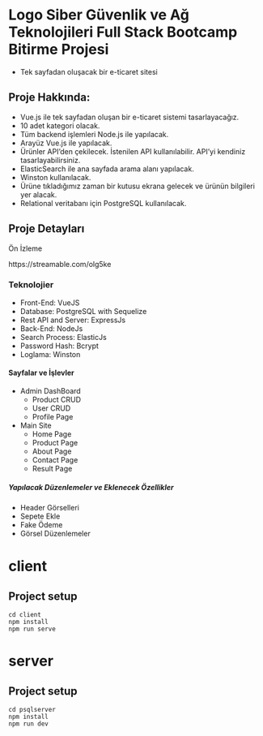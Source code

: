 # Logo Siber Güvenlik ve Ağ Teknolojileri Full Stack Bootcamp Bitirme Projesi

- Tek sayfadan oluşacak bir e-ticaret sitesi

## Proje Hakkında:

- Vue.js ile tek sayfadan oluşan bir e-ticaret sistemi tasarlayacağız.
- 10 adet kategori olacak.
- Tüm backend işlemleri Node.js ile yapılacak.
- Arayüz Vue.js ile yapılacak.
- Ürünler API’den çekilecek. İstenilen API kullanılabilir. API’yi kendiniz tasarlayabilirsiniz.
- ElasticSearch ile ana sayfada arama alanı yapılacak.
- Winston kullanılacak.
- Ürüne tıkladığımız zaman bir kutusu ekrana gelecek ve ürünün bilgileri yer alacak.
- Relational veritabanı için PostgreSQL kullanılacak.

<h2>Proje Detayları</h2>

<p>Ön İzleme</p>
https://streamable.com/olg5ke

<h3>Teknolojier</h3>
<ul>
  <li>Front-End: VueJS</li>
  <li>Database: PostgreSQL with Sequelize</li>
  <li>Rest API and Server: ExpressJs</li>
  <li>Back-End: NodeJs</li>
  <li>Search Process: ElasticJs</li>
  <li>Password Hash: Bcrypt</li>
  <li>Loglama: Winston</li>
</ul>

<h4>Sayfalar ve İşlevler</h4>
<ul>
  <li>Admin DashBoard
    <ul>
      <li>Product CRUD</li>
      <li>User CRUD</li>
      <li>Profile Page</li>
    </ul>
  </li>
  <li>Main Site
    <ul>
      <li>Home Page</li>
      <li>Product Page</li>
      <li>About Page</li>
      <li>Contact Page</li>
      <li>Result Page</li>
    </ul>
  </li>
</ul>

<h5>Yapılacak Düzenlemeler ve Eklenecek Özellikler</h5>
<ul>
  <li>Header Görselleri</li>
  <li>Sepete Ekle</li>
  <li>Fake Ödeme</li>
  <li>Görsel Düzenlemeler</li>
</ul>




# client

## Project setup
```
cd client
npm install
npm run serve
```

# server

## Project setup
```
cd psqlserver
npm install
npm run dev
```
